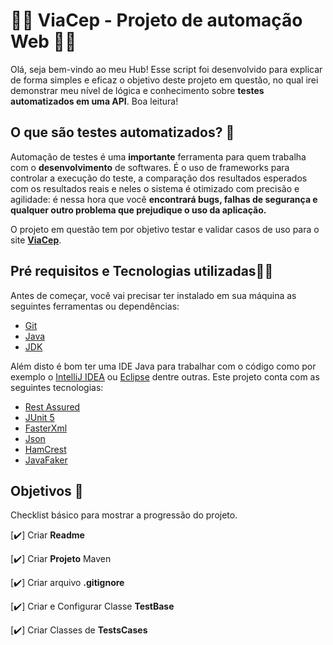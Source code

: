 # 🧑‍💼 ViaCep - Projeto de automação Web 🧑‍💼
Olá, seja bem-vindo ao meu Hub! Esse script foi desenvolvido para explicar de forma simples e eficaz o objetivo deste projeto em questão, no qual irei demonstrar meu nível de lógica e conhecimento sobre **testes automatizados em uma API**. Boa leitura!

## O que são testes automatizados? 🤔
Automação de testes é uma **importante** ferramenta para quem trabalha com o **desenvolvimento** de softwares. É o uso de frameworks para controlar a execução do teste, a comparação dos resultados esperados com os resultados reais e neles o sistema é otimizado com precisão e agilidade: é nessa hora que você **encontrará bugs, falhas de segurança e qualquer outro problema que prejudique o uso da aplicação.**

O projeto em questão tem por objetivo testar e validar casos de uso para o site [**ViaCep**](https://viacep.com.br).

## Pré requisitos e Tecnologias utilizadas👷🚧
Antes de começar, você vai precisar ter instalado em sua máquina as seguintes ferramentas ou dependências:

* [Git](https://git-scm.com)
* [Java](https://www.java.com/pt-BR/)
* [JDK](https://www.oracle.com/java/technologies/downloads/)

Além disto é bom ter uma IDE Java para trabalhar com o código como por exemplo o [IntelliJ IDEA](https://www.jetbrains.com/pt-br/idea/) ou [Eclipse](https://www.eclipse.org/downloads/) dentre outras. Este projeto conta com as seguintes tecnologias:

* [Rest Assured](https://rest-assured.io)
* [JUnit 5](https://junit.org/junit5/)
* [FasterXml](http://fasterxml.com)
* [Json](https://www.json.org/json-pt.html)
* [HamCrest](https://hamcrest.org)
* [JavaFaker](https://github.com/DiUS/java-faker)

## Objetivos 🎯
Checklist básico para mostrar a progressão do projeto.

[✔️] Criar **Readme**

[✔️] Criar **Projeto** Maven

[✔️] Criar arquivo **.gitignore**

[✔️] Criar e Configurar Classe **TestBase**

[✔️] Criar Classes de **TestsCases**




